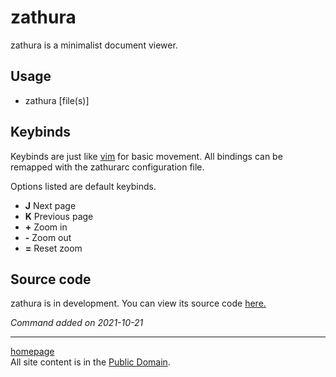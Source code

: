 # zathura
zathura is a minimalist document viewer.

## Usage
- zathura [file(s)]

## Keybinds
Keybinds are just like [vim](../main/vim.html) for basic movement. All bindings can be remapped with the zathurarc configuration file.

Options listed are default keybinds.
- **J** Next page
- **K** Previous page
- **+** Zoom in
- **-** Zoom out
- **=** Reset zoom

## Source code
zathura is in development. You can view its source code [here.](https://github.com/pwmt/zathura)

*Command added on 2021-10-21*

---

[homepage](../index.html)\
All site content is in the [Public Domain](http://unlicense.org/).
